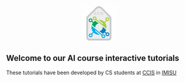 <div style="text-align:center"><img src="ccis logo.jpg" class="center" width = "100" height = "100" ></div>

## Welcome to our AI course interactive tutorials


These tutorials have been developed by CS students at [CCIS](https://units.imamu.edu.sa/colleges/ComputerAndInformation/Pages/default.aspx) in [IMISU](https://imamu.edu.sa/) 



